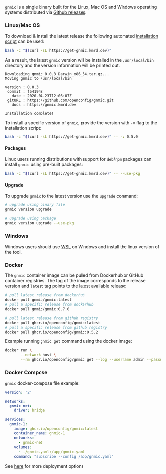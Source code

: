 `gnmic` is a single binary built for the Linux, Mac OS and Windows operating systems distributed via [Github releases](https://github.com/openconfig/gnmic/releases).

### Linux/Mac OS

To download & install the latest release the following automated [installation script](https://github.com/openconfig/gnmic/blob/main/install.sh) can be used:

```bash
bash -c "$(curl -sL https://get-gnmic.kmrd.dev)"
```

As a result, the latest `gnmic` version will be installed in the `/usr/local/bin` directory and the version information will be printed out.

```text
Downloading gnmic_0.0.3_Darwin_x86_64.tar.gz...
Moving gnmic to /usr/local/bin

version : 0.0.3
 commit : f541948
   date : 2020-04-23T12:06:07Z
 gitURL : https://github.com/openconfig/gnmic.git
   docs : https://gnmic.kmrd.dev

Installation complete!
```

To install a specific version of `gnmic`, provide the version with `-v` flag to the installation script:
```bash
bash -c "$(curl -sL https://get-gnmic.kmrd.dev)" -- -v 0.5.0
```

#### Packages

Linux users running distributions with support for `deb`/`rpm` packages can install `gnmic` using pre-built packages:

```bash
bash -c "$(curl -sL https://get-gnmic.kmrd.dev)" -- --use-pkg
```

#### Upgrade

To upgrade `gnmic` to the latest version use the `upgrade` command:

```bash
# upgrade using binary file
gnmic version upgrade

# upgrade using package
gnmic version upgrade --use-pkg
```

### Windows

Windows users should use [WSL](https://en.wikipedia.org/wiki/Windows_Subsystem_for_Linux) on Windows and install the linux version of the tool.

### Docker

The `gnmic` container image can be pulled from Dockerhub or GitHub container registries. The tag of the image corresponds to the release version and `latest` tag points to the latest available release:

```bash
# pull latest release from dockerhub
docker pull gnmic/gnmic:latest
# pull a specific release from dockerhub
docker pull gnmic/gnmic:0.7.0

# pull latest release from github registry
docker pull ghcr.io/openconfig/gnmic:latest
# pull a specific release from github registry
docker pull ghcr.io/openconfig/gnmic:0.5.2
```

Example running `gnmic get` command using the docker image:
```bash
docker run \
       --network host \
       --rm ghcr.io/openconfig/gnmic get --log --username admin --password admin --insecure --address router1.local --path /interfaces
```

### Docker Compose

`gnmic` docker-compose file example:

```yaml
version: '2'

networks:
  gnmic-net:
    driver: bridge

services:
  gnmic-1:
    image: ghcr.io/openconfig/gnmic:latest
    container_name: gnmic-1
    networks:
      - gnmic-net
    volumes:
      - ./gnmic.yaml:/app/gnmic.yaml
    command: "subscribe --config /app/gnmic.yaml"
```

See [here](deployments/deployments_intro.md) for more deployment options
